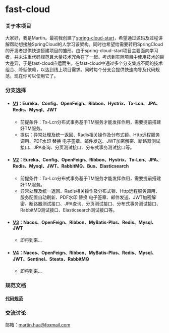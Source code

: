 # fast-cloud

### 关于本项目
大家好，我是Martin。最初我创建了[spring-cloud-start](https://github.com/huaPeiLiang/spring-cloud-start)，希望通过源码及过程讲解帮助想接触SpringCloud的人学习该架构。同时也希望给需要转用SpringCloud的开发者提供快速搭建项目的雏形。由于spring-cloud-start项目主要面向学习者，并未注重代码规范且大量技术冗余在了一起。考虑到实际项目中使用技术的巨大差异，于是fast-cloud应运而生。在fast-cloud中通过多个分支集成不同的技术组合、降低依赖，以达到线上项目需求。同时每个分支会提供快速向导及代码规范，现在你可以使用它了。

### 分支选择
* #### [V1](https://github.com/huaPeiLiang/fast-cloud/tree/v1)：Eureka、Config、OpenFeign、Ribbon、Hystrix、Tx-Lcn、JPA、Redis、Mysql、JWT
  * 前提条件：Tx-Lcn分布式事务基于TM服务才能发挥作用，需要提前搭建好TM服务。
  * 提供：异常处理及统一返回、Radis相关操作及分布式锁、Http远程服务调用、PDF水印 替换 电子签章、邮件发送、JWT加密解密、断路器测试接口、JPA查询、分页测试接口、分布式事务测试接口等。
  
* #### [V2](https://github.com/huaPeiLiang/fast-cloud/tree/v2)：Eureka、Config、OpenFeign、Ribbon、Hystrix、Tx-Lcn、JPA、Redis、Mysql、JWT、RabbitMQ、Bus、Elasticsearch
  * 前提条件：Tx-Lcn分布式事务基于TM服务才能发挥作用，需要提前搭建好TM服务。
  * 异常处理及统一返回、Radis相关操作及分布式锁、Http远程服务调用、服务配置自动刷新、PDF水印 替换 电子签章、邮件发送、JWT加密解密、断路器测试接口、JPA查询、分页测试接口、分布式事务测试接口、RabbitMQ测试接口、Elasticsearch测试接口等。
  
* #### [V3]()：Nacos、OpenFeign、Ribbon、MyBatis-Plus、Redis、Mysql、JWT
  * 即将到来...

* #### [V4]()：Nacos、OpenFeign、Ribbon、MyBatis-Plus、Redis、Mysql、JWT、Sentinel、Steata、RabbitMQ
  * 即将到来...

### 规范文档
#### [代码规范](https://github.com/huaPeiLiang/fast-cloud/wiki)

### 交流讨论
邮箱：martin.hua@foxmail.com
